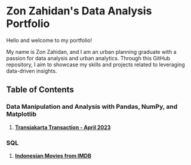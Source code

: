 # Zon Zahidan's Data Analysis Portfolio

Hello and welcome to my portfolio!

My name is Zon Zahidan, and I am an urban planning graduate with a passion for data analysis and urban analytics. Through this GitHub repository, I aim to showcase my skills and projects related to leveraging data-driven insights.

## Table of Contents

### Data Manipulation and Analysis with Pandas, NumPy, and Matplotlib

1. [**Transjakarta Transaction - April 2023**](Transjakarta.ipynb)


### SQL

1. [**Indonesian Movies from IMDB**](indonesian_movies_imdb.ipynb)
